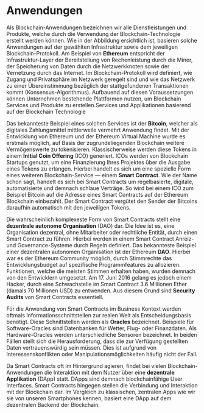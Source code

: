 # Anwendungen

Als Blockchain-Anwendungen bezeichnen wir alle Dienstleistungen und Produkte, welche durch die Verwendung der Blockchain-Technologie erstellt werden können. Wie in der Abbildung ersichtlich ist, basieren solche Anwendungen auf der gewählten Infrastruktur sowie dem jeweiligen Blockchain-Protokoll. Am Beispiel von **Ethereum** entspricht der Infrastruktur-Layer der Bereitstellung von Rechenleistung durch die Miner, der Speicherung von Daten durch die Netzwerkknoten sowie der Vernetzung durch das Internet. Im Blockchain-Protokoll wird definiert, wie Zugang und Privatsphäre im Netzwerk geregelt sind und wie das Netzwerk zu einer Übereinstimmung bezüglich der stattgefundenen Transaktionen kommt \(Konsensus-Algorithmus\). Aufbauend auf diesen Voraussetzungen können Unternehmen bestehende Plattformen nutzen, um Blockchain Services und Produkte zu erstellen.Services und Applikationen basierend auf der Blockchain Technologie

Das bekannteste Beispiel eines solchen Services ist der **Bitcoin**, welcher als digitales Zahlungsmittel mittlerweile vermehrt Anwendung findet. Mit der Entwicklung von Ethereum und der Ethereum Virtual Machine wurde es erstmals möglich, auf Basis der zugrundeliegenden Blockchain weitere Vermögenswerte zu tokenisieren. Klassischerweise werden diese Tokens in einem **Initial Coin Offering** \(ICO\) generiert. ICOs werden von Blockchain Startups genutzt, um eine Finanzierung Ihres Projektes über die Ausgabe eines Tokens zu erlangen. Hierbei handelt es sich um eine spezielle Form eines weiteren Blockchain-Service — einem **Smart Contract**. Wie der Name schon sagt, handelt es sich bei Smart Contracts um regelbasierte, digitale, automatisierte und demnach schlaue Verträge. So wird bei einem ICO zum Beispiel Bitcoin auf die Adresse eines Smart Contracts auf der Ethereum Blockchain einbezahlt. Der Smart Contract vergütet den Sender der Bitcoins daraufhin automatisch mit den jeweiligen Tokens.

Die wahrscheinlich komplexeste Form von Smart Contracts stellt eine **dezentrale autonome Organisation** \(DAO\) dar. Die Idee ist es, eine Organisation dezentral, ohne Mitarbeiter oder rechtliche Entität, durch einen Smart Contract zu führen. Hierbei werden in einem Smart Contract Anreiz- und Governance-Systeme durch Regeln definiert. Das bekannteste Beispiel einer dezentralen autonomen Organisation ist der Ethereum **DAO**. Hierbei war es der Ethereum Community möglich, durch Stimmrechte das Entwicklungsbudget auf spezifische Programmfeatures zu allozieren. Funktionen, welche die meisten Stimmen erhalten haben, wurden demnach von den Entwicklern umgesetzt. Am 17. Juni 2016 gelang es jedoch einem Hacker, durch eine Schwachstelle im Smart Contract 3.6 Millionen Ether \(damals 70 Millionen USD\) zu entwenden. Aus diesem Grund sind **Security Audits** von Smart Contracts essentiell. 

Für die Anwendung von Smart Contracts im Business Kontext werden oftmals Informationsschnittstellen zur realen Welt als Entscheidungsbasis benötigt. Diese Schnittstellen werden als **Oracles** bezeichnet. Beispiele für Software-Oracles sind Datenbanken für Wetter, Flug- oder Finanzdaten. Als Hardware-Oracles werden unterschiedliche Sensoren bezeichnet. In beiden Fällen stellt sich die Herausforderung, dass die zur Verfügung gestellten Daten vertrauenswürdig sein müssen. Dies ist aufgrund von Interessenskonflikten oder Manipulationsmöglichkeiten häufig nicht der Fall.

Da Smart Contracts oft im Hintergrund agieren, findet bei vielen Blockchain-Anwendungen die Interaktion mit dem Nutzer über eine **dezentrale Applikation** \(DApp\) statt. DApps sind demnach blockchainfähige User Interfaces. Smart Contracts hingegen stellen die Verbindung und Interaktion mit der Blockchain dar. Im Vergleich zu klassischen, zentralen Apps wie wir sie von unseren Smartphones kennen, basiert eine DApp auf dem dezentralen Backend der Blockchain.

